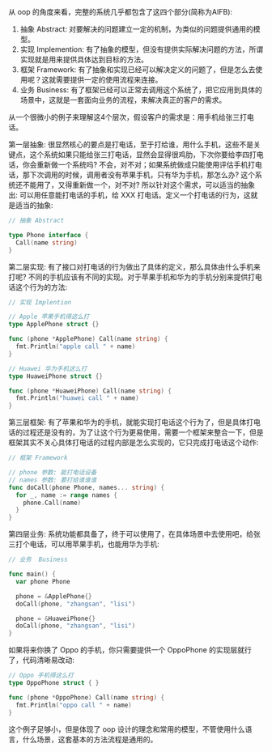 从 oop 的角度来看，完整的系统几乎都包含了这四个部分(简称为AIFB):

1. 抽象 Abstract: 对要解决的问题建立一定的机制，为类似的问题提供通用的模型。
2. 实现 Implemention: 有了抽象的模型，但没有提供实际解决问题的方法，所谓实现就是用来提供具体达到目标的方法。
3. 框架 Framework: 有了抽象和实现已经可以解决定义的问题了，但是怎么去使用呢？这就需要提供一定的使用流程来连接。
4. 业务 Business: 有了框架已经可以正常去调用这个系统了，把它应用到具体的场景中，这就是一套面向业务的流程，来解决真正的客户的需求。

从一个很微小的例子来理解这4个层次，假设客户的需求是：用手机给张三打电话。

第一层抽象: 很显然核心的要点是打电话，至于打给谁，用什么手机，这些不是关键点，这个系统如果只能给张三打电话，显然会显得很鸡肋，下次你要给李四打电话，你会重新做一个系统吗? 不会，对不对；如果系统做成只能使用评估手机打电话，那下次调用的时候，调用者没有苹果手机，只有华为手机，那怎么办? 这个系统还不能用了，又得重新做一个，对不对? 所以针对这个需求，可以适当的抽象出: 可以用任意能打电话的手机，给 XXX 打电话。定义一个打电话的行为，这就是适当的抽象: 

```go
// 抽象 Abstract

type Phone interface {
  Call(name string) 
}
```

第二层实现: 有了接口对打电话的行为做出了具体的定义，那么具体由什么手机来打呢? 不同的手机应该有不同的实现。对于苹果手机和华为的手机分别来提供打电话这个行为的方法:

```go
// 实现 Implention

// Apple 苹果手机得这么打
type ApplePhone struct {} 

func (phone *ApplePhone) Call(name string) {
  fmt.Println("apple call " + name)
}

// Huawei 华为手机这么打
type HuaweiPhone struct {} 

func (phone *HuaweiPhone) Call(name string) {
  fmt.Println("huawei call " + name)
}
```

第三层框架: 有了苹果和华为的手机，就能实现打电话这个行为了，但是具体打电话的过程还是没有的，为了让这个行为更易使用，需要一个框架来整合一下，但是框架其实不关心具体打电话的过程内部是怎么实现的，它只完成打电话这个动作:

```go
// 框架 Framework

// phone 参数: 能打电话设备
// names 参数: 要打给谁谁谁
func doCall(phone Phone, names... string) {
  for _, name := range names {
    phone.Call(name)
  }
}
```

第四层业务: 系统功能都具备了，终于可以使用了，在具体场景中去使用吧，给张三打个电话，可以用苹果手机，也能用华为手机:

```go
// 业务  Business

func main() {
  var phone Phone 

  phone = &ApplePhone{}
  doCall(phone, "zhangsan", "lisi")

  phone = &HuaweiPhone{}
  doCall(phone, "zhangsan", "lisi")
}
```

如果将来你换了 Oppo 的手机，你只需要提供一个 OppoPhone 的实现层就行了，代码清晰易改动:

```go
// Oppo 手机得这么打
type OppoPhone struct { }

func (phone *OppoPhone) Call(name string) {
  fmt.Println("oppo call " + name)
}
```

这个例子足够小，但是体现了 oop 设计的理念和常用的模型，不管使用什么语言，什么场景，这套基本的方法流程是通用的。
